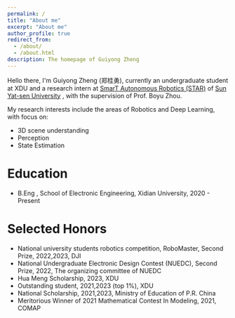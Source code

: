 ```yaml
---
permalink: /
title: "About me"
excerpt: "About me"
author_profile: true
redirect_from: 
  - /about/
  - /about.html
description: The homepage of Guiyong Zheng
---
```


Hello there, I'm Guiyong Zheng (郑桂勇), currently an undergraduate student at XDU and a research intern at [SmarT Autonomous Robotics (STAR)](http://sysu-star.com/) of [Sun Yat-sen University](https://www.sysu.edu.cn/) , with the supervision of Prof. Boyu Zhou.

My research interests include the areas of Robotics and Deep Learning, with focus on: 

- 3D scene understanding
- Perception
- State Estimation


Education
======

* B.Eng , School of Electronic Engineering, Xidian University, 2020 - Present


Selected Honors
======
* National university students robotics competition, RoboMaster, Second Prize, 2022,2023, DJI
* National Undergraduate Electronic Design Contest (NUEDC), Second Prize, 2022, The organizing committee of NUEDC
* Hua Meng Scholarship, 2023, XDU
* Outstanding student, 2021,2023 (top 1%), XDU
* National Scholarship, 2021,2023, Ministry of Education of P.R. China
* Meritorious Winner of 2021 Mathematical Contest In Modeling, 2021, COMAP
